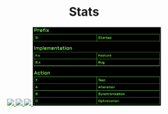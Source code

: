 <h1 align="center">Stats</h1>
<div align="center">
  <a href="https://github.com/anuraghazra/github-readme-stats">
    <img width="350px" src="https://github-readme-stats.vercel.app/api?username=JackSmoot&show_icons=true&theme=radical" />
  </a>

  <a href="https://github-readme-streak-stats.herokuapp.com">
    <img width="350px" src="https://github-readme-streak-stats.herokuapp.com?user=JackSmoot&theme=radical&date_format=M%20j%5B%2C%20Y%5D" />
  </a>

  <a href="https://github.com/anuraghazra/github-readme-stats">
    <img width="350px" src="https://github-readme-stats.vercel.app/api/top-langs/?username=JackSmoot&layout=compact&theme=radical" />
  </a>

  <a href="DefiantOnesIndex.png">
    <img src="DefiantOnesIndex.png" width ="300px" alt="Extra Image" />
  </a>
</div>
